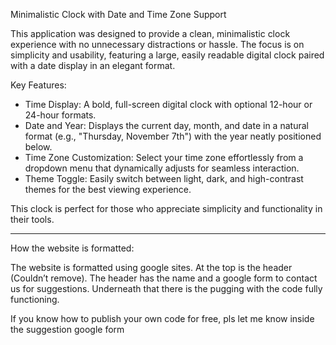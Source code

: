 Minimalistic Clock with Date and Time Zone Support

This application was designed to provide a clean, minimalistic clock experience with no unnecessary distractions or hassle. 
The focus is on simplicity and usability, featuring a large, easily readable digital clock paired with a date display in an elegant format.  

Key Features:  
- Time Display: A bold, full-screen digital clock with optional 12-hour or 24-hour formats.  
- Date and Year: Displays the current day, month, and date in a natural format (e.g., "Thursday, November 7th") with the year neatly positioned below.  
- Time Zone Customization: Select your time zone effortlessly from a dropdown menu that dynamically adjusts for seamless interaction.  
- Theme Toggle: Easily switch between light, dark, and high-contrast themes for the best viewing experience.  

This clock is perfect for those who appreciate simplicity and functionality in their tools.

------------------------------------------------

How the website is formatted:

The website is formatted using google sites. At the top is the header (Couldn’t remove). The header has the name and a google form to contact us for suggestions. Underneath that there is the pugging with the code fully functioning. 

If you know how to publish your own code for free, pls let me know inside the suggestion google form
